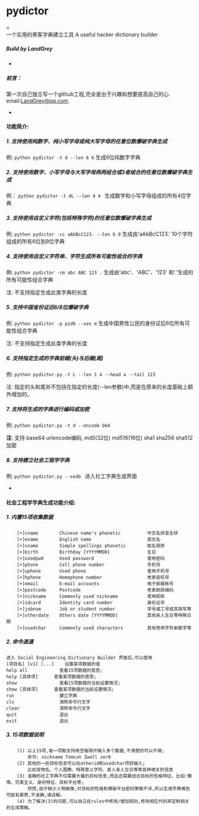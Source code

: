 # pydictor  
=	
		一个实用的黑客字典建立工具
		A useful hacker dictionary  builder
##### Build by LandGrey
-
##### 前言：
第一次自己独立写一个github工程,完全是出于兴趣和想要提高自己的心.
email:LandGrey@qq.com.

-

#### 功能简介:

##### 1. 支持使用纯数字、纯小写字母或纯大写字母的任意位数爆破字典生成
  例:
       `python pydictor -t d --len 6 6`
生成6位纯数字字典

##### 2. 支持使用数字、小写字母与大写字母两两组合或3者组合的任意位数爆破字典生成
  例：
       `python pydictor -t dL --len 4 4	`			生成数字和小写字母组成的所有4位字典
	   
##### 3. 支持使用自定义字符(包括特殊字符)的任意位数爆破字典生成
  例:
	   `python pydictor -cc aAbBcC123. --len 6 8`			生成由'aAbBcC123.' 10个字符组成的所有6位到8位字典
	   
##### 4. 支持使用自定义字符串、字符生成所有可能性组合的字典
  例:
	   `python pydictor -cm abc ABC 123 .`			生成由'abc'、'ABC'、'123' 和'.'生成的所有可能性组合字典
	   
  注:  不支持指定生成此类字典的长度 

##### 5. 支持中国省份证后6/8位爆破字典
  例:
	   `python pydictor -p pid6 --sex m`			生成中国男性公民的身份证后6位所有可能性组合字典
	
  注:  不支持指定生成此类字典的长度 
	   

##### 6. 支持指定生成的字典前缀(头)与后缀(尾)
  例:
	   `python pydictor.py -t L --len 1 4 --head a --tail 123`
	   
  注:  指定的头和尾并不包括在指定的长度(--len参数)中,而是在原来的长度基础上额外增加的。
  
##### 7. 支持将生成的字典进行编码或加密
  例:
       `python pydictor.py -t d --encode b64`
	   
  **注**:  支持 base64 urlencode编码, md5(32位) md516(16位) sha1 sha256 sha512加密

##### 8. 支持建立社会工程学字典
  例:
       `python pydictor.py --sedb ` 进入社工字典生成界面

-
#### 社会工程学字典生成功能介绍:

##### 1. 内置15项收集数据
		[+]cname        Chinese name's phonetic          中文名拼音全拼
		[+]ename        English name                     英文名 
		[+]sname        Simple spellings phonetic        姓名简拼 
		[+]birth        Birthday [YYYYMMDD]              生日
		[+]usedpwd      Used password                    曾用密码
		[+]phone        Cell phone number                手机号
		[+]uphone       Used phone                       曾用手机号
		[+]hphone       Homephone number                 老家座机号
		[+]email        E-mail accounts                  电子邮箱账号
		[+]postcode     Postcode                         老家邮政编码
		[+]nickname     Commonly used nickname           常用昵称
		[+]idcard       Identity card number             身份证号
		[+]jobnum       Job or student number            学号或工号或其简写等
		[+]otherdate    Others date [YYYYMMDD] 			 其他亲人生日等特殊日期
		[+]usedchar     Commonly used characters         其他常用字符串数字等

##### 2. 命令速通
	进入 Social Engineering Dictionary Builder 界面后,可以使用
	[项目名] [v1] [...]	设置某项数据的值 
	help all			查看15项数据的意思;
	help [具体项]		查看某项数据的意思;
	show				查看15项数据的当前设置情况;
	show [具体项]		查看某项数据的当前设置情况;
	run					建立字典
	cls					清除命令行文字
	clear				清除命令行文字
	quit				退出
	exit				退出

##### 3. 15项数据说明
		(1) 以上15项,每一项都支持用空格隔开输入多个数据,不清楚的可以不填;
		    命令: nickname Tomcat Zwell zer0
		(2) 其他的一些目标信息可以在otherid和usedchar项目输入;
            比如宠物名、个人图腾、特殊意义字符、爱人亲人生日等等各种相关的信息
		(3) 准确的社工字典不仅需要大量的目标信息,而且还需要结合目标的性格特征，比如:懒惰、完美主义、身份特征、目标平台等;
		    然而,由于缺少人物画像,对目标的性格和爆破平台密码策略不详,所以生成字典难免可能有累赘,不准确,请谅解。
		(4) 为了解决(3)的问题,可以自己在rules中修改/增加规则,修改相应代码来定制相关的生成策略。